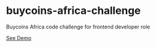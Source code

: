# buycoins-africa-challenge
Buycoins Africa code challenge for frontend developer role


<a href="https://kasidyray.github.io/buycoins-africa-challenge/">See Demo</a>
